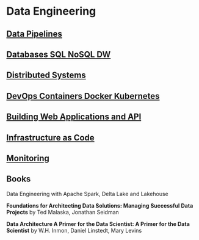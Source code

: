 
# Data Engineering

## [Data Pipelines](DataPipelines)

## [Databases SQL NoSQL DW](Databases)

## [Distributed Systems](DistributedSystems)

## [DevOps Containers Docker Kubernetes](Containers)

## [Building Web Applications and API](BuildingWebApplications)

## [Infrastructure as Code](InfraAsCode)

## [Monitoring](Monitoring)

## Books



Data Engineering with Apache Spark, Delta Lake and Lakehouse

**Foundations for Architecting Data Solutions: Managing Successful Data Projects** by Ted Malaska, Jonathan Seidman 

**Data Architecture A Primer for the Data Scientist: A Primer for the Data Scientist** by W.H. Inmon, Daniel Linstedt, Mary Levins


